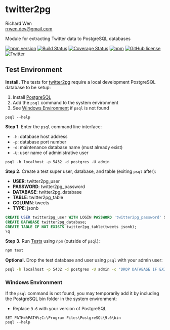 # twitter2pg

Richard Wen  
rrwen.dev@gmail.com  

Module for extracting Twitter data to PostgreSQL databases

[![npm version](https://badge.fury.io/js/twitter2pg.svg)](https://badge.fury.io/js/twitter2pg)
[![Build Status](https://travis-ci.org/rrwen/rrwen/twitter2pg.svg?branch=master)](https://travis-ci.org/rrwen/twitter2pg)
[![Coverage Status](https://coveralls.io/repos/github/rrwen/twitter2pg/badge.svg?branch=master)](https://coveralls.io/github/rrwen/twitter2pg?branch=master)
[![npm](https://img.shields.io/npm/dt/twitter2pg.svg)](https://www.npmjs.com/package/twitter2pg)
[![GitHub license](https://img.shields.io/github/license/rrwen/twitter2pg.svg)](https://github.com/rrwen/twitter2pg/blob/master/LICENSE)
[![Twitter](https://img.shields.io/twitter/url/https/github.com/rrwen/twitter2pg.svg?style=social)](https://twitter.com/intent/tweet?text=Module%20for%20extracting%20Twitter%20data%20to%20PostgreSQL%20databases:%20https%3A%2F%2Fgithub.com%2Frrwen%2Ftwitter2pg%20%23nodejs%20%23npm)

## Test Environment

**Install.** The tests for [twitter2pg]() require a local development PostgreSQL database to be setup:

1. Install [PostgreSQL](https://www.npmjs.com/package/twitter2pg)
2. Add the `psql` command to the system environment
3. See [Windows Environment](#windows-environment) if `psql` is not found

```
psql --help
```

**Step 1.** Enter the `psql` command line interface:

* `-h`: database host address
* `-p`: database port number
* `-d`: maintenance database name (must already exist)
* `-U`: user name of administrative user

```
psql -h localhost -p 5432 -d postgres -U admin
```

**Step 2.** Create a test super user, database, and table (exiting `psql` after): 

* **USER**: twitter2pg_user
* **PASSWORD**: twitter2pg_password
* **DATABASE**: twitter2pg_database
* **TABLE**: twitter2pg_table
* **COLUMN**: tweets
* **TYPE**: jsonb

```sql
CREATE USER twitter2pg_user WITH LOGIN PASSWORD 'twitter2pg_password' SUPERUSER;
CREATE DATABASE twitter2pg_database;
CREATE TABLE IF NOT EXISTS twitter2pg_table(tweets jsonb);
\q
```

**Step 3.** Run [Tests](../README.md#tests) using `npm` (outside of `psql`):

```sh
npm test
```

**Optional.** Drop the test database and user using `psql` with your admin user:

```sh
psql -h localhost -p 5432 -d postgres -U admin -c "DROP DATABASE IF EXISTS twitter2pg_database; DROP USER IF EXISTS twitter2pg_user;"
```

### Windows Environment

If the `psql` command is not found, you may temporarily add it by including the PostgreSQL bin folder in the system environment:

* Replace `9.6` with your version of PostgreSQL

```
SET PATH=%PATH%;C:\Program Files\PostgreSQL\9.6\bin
psql --help
```

